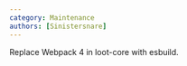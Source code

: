 ```yaml
---
category: Maintenance
authors: [Sinistersnare]
---
```


Replace Webpack 4 in loot-core with esbuild.
